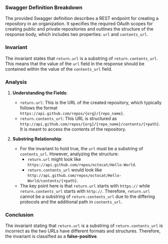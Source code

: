 ### Swagger Definition Breakdown
The provided Swagger definition describes a REST endpoint for creating a repository in an organization. It specifies the required OAuth scopes for creating public and private repositories and outlines the structure of the response body, which includes two properties: `url` and `contents_url`.

### Invariant
The invariant states that `return.url` is a substring of `return.contents_url`. This means that the value of the `url` field in the response should be contained within the value of the `contents_url` field.

### Analysis
1. **Understanding the Fields**:
   - `return.url`: This is the URL of the created repository, which typically follows the format `https://api.github.com/repos/{org}/{repo_name}`.
   - `return.contents_url`: This URL is structured as `http://api.github.com/repos/{org}/{repo_name}/contents/{+path}`. It is meant to access the contents of the repository.

2. **Substring Relationship**:
   - For the invariant to hold true, the `url` must be a substring of `contents_url`. However, analyzing the structure:
     - `return.url` might look like `https://api.github.com/repos/octocat/Hello-World`.
     - `return.contents_url` would look like `http://api.github.com/repos/octocat/Hello-World/contents/{+path}`.
   - The key point here is that `return.url` starts with `https://` while `return.contents_url` starts with `http://`. Therefore, `return.url` cannot be a substring of `return.contents_url` due to the differing protocols and the additional path in `contents_url`.

### Conclusion
The invariant stating that `return.url` is a substring of `return.contents_url` is incorrect as the two URLs have different formats and structures. Therefore, the invariant is classified as a **false-positive**.
